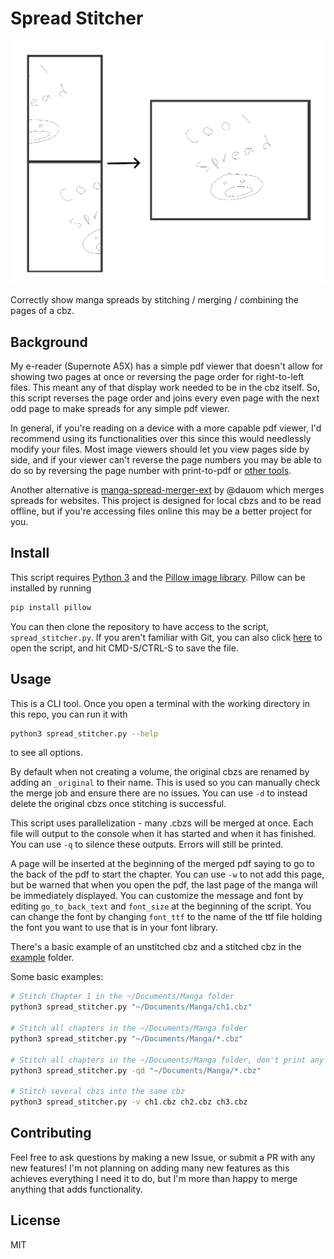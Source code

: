 # Spread Stitcher

![Example of a merged spread](example/example.png)

Correctly show manga spreads by stitching / merging / combining the pages of a
cbz. 

## Background
My e-reader (Supernote A5X) has a simple pdf viewer that doesn't allow for
showing two pages at once or reversing the page order for right-to-left files.
This meant any of that display work needed to be in the cbz itself. So, this
script reverses the page order and joins every even page with the next odd page
to make spreads for any simple pdf viewer.

In general, if you're reading on a device with a more capable pdf viewer,
I'd recommend using its functionalities over this since this would needlessly
modify your files. Most image viewers should let you view pages side by side,
and if your viewer can't reverse the page numbers you may be able to do so by
reversing the page number with print-to-pdf or
[other tools](https://unix.stackexchange.com/q/439959).

Another alternative is
[manga-spread-merger-ext](https://github.com/dauom/manga-spread-merger-ext) by
@dauom which merges spreads for websites. This project is designed for local
cbzs and to be read offline, but if you're accessing files online this may be a
better project for you.

## Install
This script requires [Python 3](https://www.python.org/) and the
[Pillow image library](https://python-pillow.org/). Pillow can be installed
by running

```sh
pip install pillow
```

You can then clone the repository to have access to the script,
`spread_stitcher.py`. If you aren't familiar with Git, you can also click
[here](https://github.com/aidandenlinger/Manga-Spread-Stitcher/raw/main/spread_stitcher.py)
to open the script, and hit CMD-S/CTRL-S to save the file.

## Usage
This is a CLI tool. Once you open a terminal with the working directory
in this repo, you can run it with

```sh
python3 spread_stitcher.py --help 
```
to see all options.

By default when not creating a volume, the original cbzs are renamed by adding
an `_original` to their name. This is used so you can manually check the merge
job and ensure there are no issues. You can use `-d` to instead delete the
original cbzs once stitching is successful.

This script uses parallelization - many .cbzs will be merged at once. Each
file will output to the console when it has started and when it has finished.
You can use `-q` to silence these outputs. Errors will still be printed.

A page will be inserted at the beginning of the merged pdf saying to go to the
back of the pdf to start the chapter. You can use `-w` to not add this page, but
be warned that when you open the pdf, the last page of the manga will
be immediately displayed. You can customize the message and font by editing
`go_to_back_text` and `font_size` at the beginning of the script. You can change
the font by changing `font_ttf` to the name of the ttf file holding the font you
want to use that is in your font library.

There's a basic example of an unstitched cbz and a stitched cbz in the
[example](example) folder.

Some basic examples:

```sh
# Stitch Chapter 1 in the ~/Documents/Manga folder
python3 spread_stitcher.py "~/Documents/Manga/ch1.cbz"

# Stitch all chapters in the ~/Documents/Manga folder
python3 spread_stitcher.py "~/Documents/Manga/*.cbz"

# Stitch all chapters in the ~/Documents/Manga folder, don't print any updates, and delete the original cbzs
python3 spread_stitcher.py -qd "~/Documents/Manga/*.cbz"

# Stitch several cbzs into the same cbz
python3 spread_stitcher.py -v ch1.cbz ch2.cbz ch3.cbz
```

## Contributing
Feel free to ask questions by making a new Issue, or submit a PR with any
new features! I'm not planning on adding many new features as this achieves
everything I need it to do, but I'm more than happy to merge anything that
adds functionality.

## License
MIT

